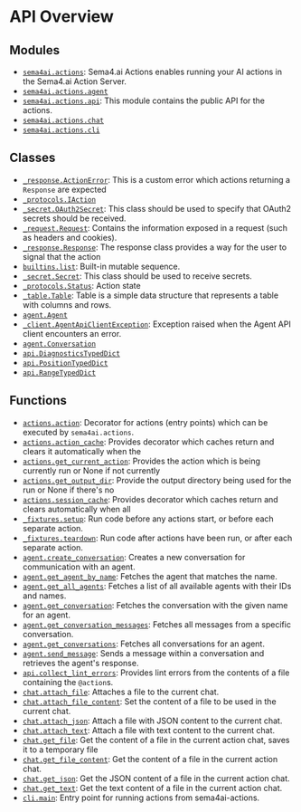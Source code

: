 <!-- markdownlint-disable -->

# API Overview

## Modules

- [`sema4ai.actions`](./sema4ai.actions.md#module-sema4aiactions): Sema4.ai Actions enables running your AI actions in the Sema4.ai Action Server.
- [`sema4ai.actions.agent`](./sema4ai.actions.agent.md#module-sema4aiactionsagent)
- [`sema4ai.actions.api`](./sema4ai.actions.api.md#module-sema4aiactionsapi): This module contains the public API for the actions.
- [`sema4ai.actions.chat`](./sema4ai.actions.chat.md#module-sema4aiactionschat)
- [`sema4ai.actions.cli`](./sema4ai.actions.cli.md#module-sema4aiactionscli)

## Classes

- [`_response.ActionError`](./sema4ai.actions._response.md#class-actionerror): This is a custom error which actions returning a `Response` are expected
- [`_protocols.IAction`](./sema4ai.actions._protocols.md#class-iaction)
- [`_secret.OAuth2Secret`](./sema4ai.actions._secret.md#class-oauth2secret): This class should be used to specify that OAuth2 secrets should be received.
- [`_request.Request`](./sema4ai.actions._request.md#class-request): Contains the information exposed in a request (such as headers and cookies).
- [`_response.Response`](./sema4ai.actions._response.md#class-response): The response class provides a way for the user to signal that the action
- [`builtins.list`](./builtins.md#class-list): Built-in mutable sequence.
- [`_secret.Secret`](./sema4ai.actions._secret.md#class-secret): This class should be used to receive secrets.
- [`_protocols.Status`](./sema4ai.actions._protocols.md#class-status): Action state
- [`_table.Table`](./sema4ai.actions._table.md#class-table): Table is a simple data structure that represents a table with columns and rows.
- [`agent.Agent`](./sema4ai.actions.agent.md#class-agent)
- [`_client.AgentApiClientException`](./sema4ai.actions.agent._client.md#class-agentapiclientexception): Exception raised when the Agent API client encounters an error.
- [`agent.Conversation`](./sema4ai.actions.agent.md#class-conversation)
- [`api.DiagnosticsTypedDict`](./sema4ai.actions.api.md#class-diagnosticstypeddict)
- [`api.PositionTypedDict`](./sema4ai.actions.api.md#class-positiontypeddict)
- [`api.RangeTypedDict`](./sema4ai.actions.api.md#class-rangetypeddict)

## Functions

- [`actions.action`](./sema4ai.actions.md#function-action): Decorator for actions (entry points) which can be executed by `sema4ai.actions`.
- [`actions.action_cache`](./sema4ai.actions.md#function-action_cache): Provides decorator which caches return and clears it automatically when the
- [`actions.get_current_action`](./sema4ai.actions.md#function-get_current_action): Provides the action which is being currently run or None if not currently
- [`actions.get_output_dir`](./sema4ai.actions.md#function-get_output_dir): Provide the output directory being used for the run or None if there's no
- [`actions.session_cache`](./sema4ai.actions.md#function-session_cache): Provides decorator which caches return and clears automatically when all
- [`_fixtures.setup`](./sema4ai.actions._fixtures.md#function-setup): Run code before any actions start, or before each separate action.
- [`_fixtures.teardown`](./sema4ai.actions._fixtures.md#function-teardown): Run code after actions have been run, or after each separate action.
- [`agent.create_conversation`](./sema4ai.actions.agent.md#function-create_conversation): Creates a new conversation for communication with an agent.
- [`agent.get_agent_by_name`](./sema4ai.actions.agent.md#function-get_agent_by_name): Fetches the agent that matches the name.
- [`agent.get_all_agents`](./sema4ai.actions.agent.md#function-get_all_agents): Fetches a list of all available agents with their IDs and names.
- [`agent.get_conversation`](./sema4ai.actions.agent.md#function-get_conversation): Fetches the conversation with the given name for an agent.
- [`agent.get_conversation_messages`](./sema4ai.actions.agent.md#function-get_conversation_messages): Fetches all messages from a specific conversation.
- [`agent.get_conversations`](./sema4ai.actions.agent.md#function-get_conversations): Fetches all conversations for an agent.
- [`agent.send_message`](./sema4ai.actions.agent.md#function-send_message): Sends a message within a conversation and retrieves the agent's response.
- [`api.collect_lint_errors`](./sema4ai.actions.api.md#function-collect_lint_errors): Provides lint errors from the contents of a file containing the `@action`s.
- [`chat.attach_file`](./sema4ai.actions.chat.md#function-attach_file): Attaches a file to the current chat.
- [`chat.attach_file_content`](./sema4ai.actions.chat.md#function-attach_file_content): Set the content of a file to be used in the current chat.
- [`chat.attach_json`](./sema4ai.actions.chat.md#function-attach_json): Attach a file with JSON content to the current chat.
- [`chat.attach_text`](./sema4ai.actions.chat.md#function-attach_text): Attach a file with text content to the current chat.
- [`chat.get_file`](./sema4ai.actions.chat.md#function-get_file): Get the content of a file in the current action chat, saves it to a temporary file
- [`chat.get_file_content`](./sema4ai.actions.chat.md#function-get_file_content): Get the content of a file in the current action chat.
- [`chat.get_json`](./sema4ai.actions.chat.md#function-get_json): Get the JSON content of a file in the current action chat.
- [`chat.get_text`](./sema4ai.actions.chat.md#function-get_text): Get the text content of a file in the current action chat.
- [`cli.main`](./sema4ai.actions.cli.md#function-main): Entry point for running actions from sema4ai-actions.
